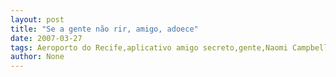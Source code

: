 ```yaml
---
layout: post
title: "Se a gente não rir, amigo, adoece"
date: 2007-03-27
tags: Aeroporto do Recife,aplicativo amigo secreto,gente,Naomi Campbell
author: None
---
```

 